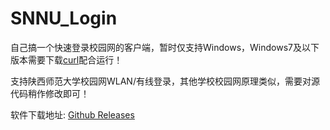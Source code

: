 # SNNU_Login

自己搞一个快速登录校园网的客户端，暂时仅支持Windows，Windows7及以下版本需要下载[curl](https://github.com/HXHGTS/SNNU_Login/curl.exe)配合运行！

支持陕西师范大学校园网WLAN/有线登录，其他学校校园网原理类似，需要对源代码稍作修改即可！

软件下载地址: [Github Releases](https://github.com/HXHGTS/SNNU_Login/releases/latest/download/SNNU_Login.exe)

